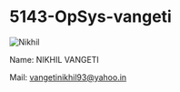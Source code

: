 # 5143-OpSys-vangeti

![Nikhil](http://i66.tinypic.com/2d81028.jpg)

Name: NIKHIL VANGETI

Mail: vangetinikhil93@yahoo.in
